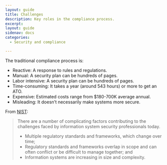 ```yaml
---
layout: guide
title: Challenges
description: Key roles in the compliance process.
excerpt: 
layout: guide
sidenav: docs
categories:
  - Security and compliance

---
```


The traditional compliance process is:

* Reactive: A response to rules and regulations.
* Manual: A security plan can be hundreds of pages.
* Labor intensive: A security plan can be hundreds of pages.
* Time-consuming: It takes a year (around 543 hours) or more to get an ATO.
* Expensive: Estimated costs range from $180-700K average annual.
* Misleading: It doesn’t necessarily make systems more secure.

From [NIST](https://pages.nist.gov/OSCAL/learnmore/):

> There are a number of complicating factors contributing to the challenges faced by information system security professionals today.
> 
> * Multiple regulatory standards and frameworks, which change over time;
> * Regulatory standards and frameworks overlap in scope and can often conflict or be difficult to manage together; and
> * Information systems are increasing in size and complexity.
